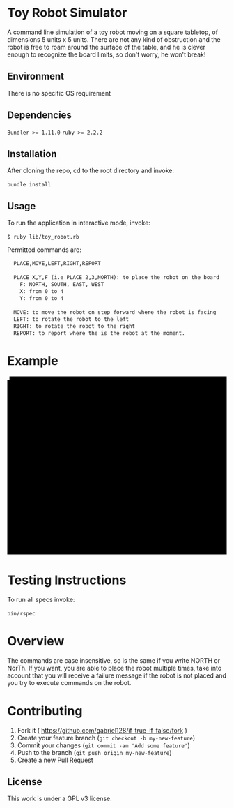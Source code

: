 # Toy Robot Simulator

A command line simulation of a toy robot moving on a square tabletop, 
of dimensions 5 units x 5 units. There are not any kind of obstruction and 
the robot is free to roam around the surface of the table, and he is clever
enough to recognize the board limits, so don't worry, he won't break!

## Environment
 
  There is no specific OS requirement

## Dependencies

  `Bundler >= 1.11.0`
  `ruby >= 2.2.2`

## Installation

 After cloning the repo, cd to the root directory and invoke:

 `bundle install`

## Usage

To run the application in interactive mode, invoke:

`$ ruby lib/toy_robot.rb`

Permitted commands are: 

  ```
    PLACE,MOVE,LEFT,RIGHT,REPORT

    PLACE X,Y,F (i.e PLACE 2,3,NORTH): to place the robot on the board
      F: NORTH, SOUTH, EAST, WEST
      X: from 0 to 4
      Y: from 0 to 4

    MOVE: to move the robot on step forward where the robot is facing
    LEFT: to rotate the robot to the left
    RIGHT: to rotate the robot to the right
    REPORT: to report where the is the robot at the moment.

  ```
# Example 

  ![Example Gif](gif_example/output.gif)

# Testing Instructions

To run all specs invoke:

  `bin/rspec`

# Overview

The commands are case insensitive, so is the same if you write NORTH or NorTh. If you want, 
you are able to place the robot multiple times, take into account that you will receive a failure
message if the robot is not placed and you try to execute commands on the robot.

# Contributing

1. Fork it ( https://github.com/gabriel128/if_true_if_false/fork )
2. Create your feature branch (`git checkout -b my-new-feature`)
3. Commit your changes (`git commit -am 'Add some feature'`)
4. Push to the branch (`git push origin my-new-feature`)
5. Create a new Pull Request

## License

This work is under a GPL v3 license.
